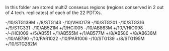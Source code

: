 In this folder are stored multi2 consesus regions (regions conserved in 2 out of 4 tech. replicates) of each of the 22 PDTXs.

-/10/STG139M
+/8/STG143
-/10/VHIO179
-/10/STG201
-/10/STG316
+/9/STG331
-/10/AB521M
+/1/HCI005
-/10/AB863M
+/10/VHIO098
-/-/HCI009
+/5/AB551
+/1/AB555M
+/1/AB577M
+/8/AB580
+/8/AB636M
-/10/AB790
-/10/PAR1022
-/10/PAR1006
-/10/STG139
+/8/STG195M
+/10/STG282M
